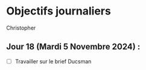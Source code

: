 # Objectifs journaliers

Christopher

## Jour 18 (Mardi 5 Novembre 2024) :

- [ ] Travailler sur le brief Ducsman
